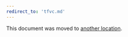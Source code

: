 ```yaml
---
redirect_to: 'tfvc.md'
---
```


This document was moved to [another location](tfvc.md).

<!-- This redirect file can be deleted February 1, 2021, or later. -->
<!-- Before deletion, see: https://docs.gitlab.com/ee/development/documentation/#move-or-rename-a-page -->
